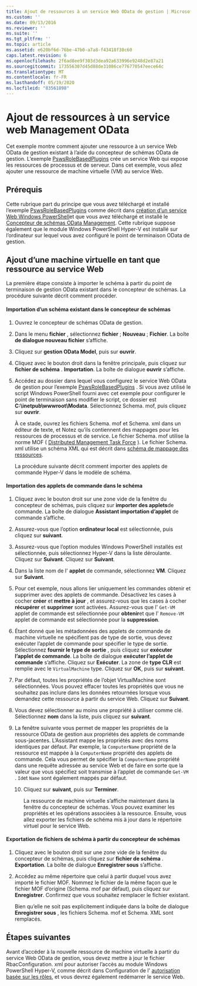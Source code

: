 ```yaml
---
title: Ajout de ressources à un service Web OData de gestion | Microsoft Docs
ms.custom: ''
ms.date: 09/13/2016
ms.reviewer: ''
ms.suite: ''
ms.tgt_pltfrm: ''
ms.topic: article
ms.assetid: e620bf6d-76be-47b0-a7a8-f43418f30c60
caps.latest.revision: 6
ms.openlocfilehash: 2f6ad8ee9f303d3dea92a633996e9248d2e87a21
ms.sourcegitcommit: 173556307d45d88de31086ce776770547eece64c
ms.translationtype: MT
ms.contentlocale: fr-FR
ms.lasthandoff: 05/19/2020
ms.locfileid: "83561898"
---
```

# <a name="adding-resources-to-a-management-odata-web-service"></a>Ajout de ressources à un service web Management OData

Cet exemple montre comment ajouter une ressource à un service Web OData de gestion existant à l’aide du concepteur de schémas OData de gestion. L’exemple [PswsRoleBasedPlugins](https://code.msdn.microsoft.com:443/windowsdesktop/PswsRoleBasedPlugins-9c79b75a) crée un service Web qui expose les ressources de processus et de serveur. Dans cet exemple, vous allez ajouter une ressource de machine virtuelle (VM) au service Web.

## <a name="prerequisites"></a>Prérequis

Cette rubrique part du principe que vous avez téléchargé et installé l’exemple [PswsRoleBasedPlugins](https://code.msdn.microsoft.com:443/windowsdesktop/PswsRoleBasedPlugins-9c79b75a) comme décrit dans [création d’un service Web Windows PowerShell](./creating-a-management-odata-web-service.md)et que vous avez téléchargé et installé le [Concepteur de schémas OData Management](https://marketplace.visualstudio.com/items?itemName=jlisc0.ManagementODataSchemaDesigner). Cette rubrique suppose également que le module Windows PowerShell Hyper-V est installé sur l’ordinateur sur lequel vous avez configuré le point de terminaison OData de gestion.

## <a name="adding-vm-as-a-resource-to-the-web-service"></a>Ajout d’une machine virtuelle en tant que ressource au service Web

La première étape consiste à importer le schéma à partir du point de terminaison de gestion OData existant dans le concepteur de schémas. La procédure suivante décrit comment procéder.

#### <a name="importing-an-existing-schema-into-the-schema-designer"></a>Importation d’un schéma existant dans le concepteur de schémas

1. Ouvrez le concepteur de schémas OData de gestion.

2. Dans le menu **fichier** , sélectionnez **fichier** ; **Nouveau** ; **Fichier**. La boîte **de dialogue nouveau fichier** s’affiche.

3. Cliquez sur **gestion OData Model**, puis sur **ouvrir**.

4. Cliquez avec le bouton droit dans la fenêtre principale, puis cliquez sur **fichier de schéma** . **Importation**. La boîte de dialogue **ouvrir** s’affiche.

5. Accédez au dossier dans lequel vous configurez le service Web OData de gestion pour l’exemple [PswsRoleBasedPlugins](https://code.msdn.microsoft.com:443/windowsdesktop/PswsRoleBasedPlugins-9c79b75a) . Si vous avez utilisé le script Windows PowerShell fourni avec cet exemple pour configurer le point de terminaison sans modifier le script, ce dossier est **C:\inetpub\wwwroot\Modata**. Sélectionnez Schema. mof, puis cliquez sur **ouvrir**.

   À ce stade, ouvrez les fichiers Schema. mof et Schema. xml dans un éditeur de texte, et Notez qu’ils contiennent des mappages pour les ressources de processus et de service. Le fichier Schema. mof utilise la norme MOF ( [Distributed Management Task Force](https://www.dmtf.org/) ). Le fichier Schema. xml utilise un schéma XML qui est décrit dans [schéma de mappage des ressources](./resource-mapping-schema.md).

   La procédure suivante décrit comment importer des applets de commande Hyper-V dans le modèle de schéma.

#### <a name="importing-cmdlets-into-the-schema"></a>Importation des applets de commande dans le schéma

1. Cliquez avec le bouton droit sur une zone vide de la fenêtre du concepteur de schémas, puis cliquez sur **importer des applets**de commande. La boîte de dialogue **Assistant importation d’applet** de commande s’affiche.

2. Assurez-vous que l’option **ordinateur local** est sélectionnée, puis cliquez sur **suivant**.

3. Assurez-vous que l’option modules Windows PowerShell installés est sélectionnée, puis sélectionnez Hyper-V dans la liste déroulante. Cliquez sur **Suivant**. Cliquez sur **Suivant**.

4. Dans la liste nom de l' **applet** de commande, sélectionnez **VM**. Cliquez sur **Suivant**.

5. Pour cet exemple, nous allons lier uniquement les commandes obtenir et supprimer avec des applets de commande. Désactivez les cases à cocher **créer** et **mettre à jour** , et assurez-vous que les cases à cocher **récupérer** et **supprimer** sont activées. Assurez-vous que l' `Get-VM` applet de commande est sélectionnée pour **obtenir**et que l' `Remove-VM` applet de commande est sélectionnée pour la **suppression**.

6. Étant donné que les métadonnées des applets de commande de machine virtuelle ne spécifient pas de type de sortie, vous devez exécuter l’applet de commande pour spécifier le type de sortie. Sélectionnez **fournir le type de sortie** , puis cliquez sur **exécuter l’applet de commande**. La boîte de dialogue **exécuter l’applet de commande** s’affiche. Cliquez sur **Exécuter**. La zone de **type CLR** est remplie avec le `VirtualMachine` type. Cliquez sur **OK**, puis sur **suivant**.

7. Par défaut, toutes les propriétés de l’objet VirtualMachine sont sélectionnées. Vous pouvez effacer toutes les propriétés que vous ne souhaitez pas inclure dans les données retournées lorsque vous demandez cette ressource à partir du service Web. Cliquez sur **Suivant**.

8. Vous devez sélectionner au moins une propriété à utiliser comme clé. Sélectionnez **nom** dans la liste, puis cliquez sur **suivant**.

9. La fenêtre suivante vous permet de mapper les propriétés de la ressource OData de gestion aux propriétés des applets de commande sous-jacentes. L’Assistant mappe les propriétés avec des noms identiques par défaut. Par exemple, la `ComputerName` propriété de la ressource est mappée à la `ComputerName` propriété des applets de commande.  Cela vous permet de spécifier la `ComputerName` propriété dans une requête adressée au service Web et de faire en sorte que la valeur que vous spécifiez soit transmise à l’applet de commande `Get-VM` . `Id`et `Name` sont également mappés par défaut.

   10. Cliquez sur **suivant**, puis sur **Terminer**.

       La ressource de machine virtuelle s’affiche maintenant dans la fenêtre du concepteur de schémas. Vous pouvez examiner les propriétés et les opérations associées à la ressource. Ensuite, vous allez exporter les fichiers de schéma mis à jour dans le répertoire virtuel pour le service Web.

#### <a name="exporting-schema-files-from-the-schema-designer"></a>Exportation de fichiers de schéma à partir du concepteur de schémas

1. Cliquez avec le bouton droit sur une zone vide de la fenêtre du concepteur de schémas, puis cliquez sur **fichier de schéma** . **Exportation**. La boîte de dialogue **Enregistrer sous** s’affiche.

2. Accédez au même répertoire que celui à partir duquel vous avez importé le fichier MOF. Nommez le fichier de la même façon que le fichier MOF d’origine (Schema. mof par défaut), puis cliquez sur **Enregistrer**. Confirmez que vous souhaitez remplacer le fichier existant.

   Bien qu’elle ne soit pas explicitement indiquée dans la boîte de dialogue **Enregistrer sous** , les fichiers Schema. mof et Schema. XML sont remplacés.

## <a name="next-steps"></a>Étapes suivantes

Avant d’accéder à la nouvelle ressource de machine virtuelle à partir du service Web OData de gestion, vous devez mettre à jour le fichier RbacConfiguration. xml pour autoriser l’accès au module Windows PowerShell Hyper-V, comme décrit dans Configuration de l' [autorisation basée sur les rôles](./configuring-role-based-authorization.md), et vous devrez également redémarrer le service Web.
